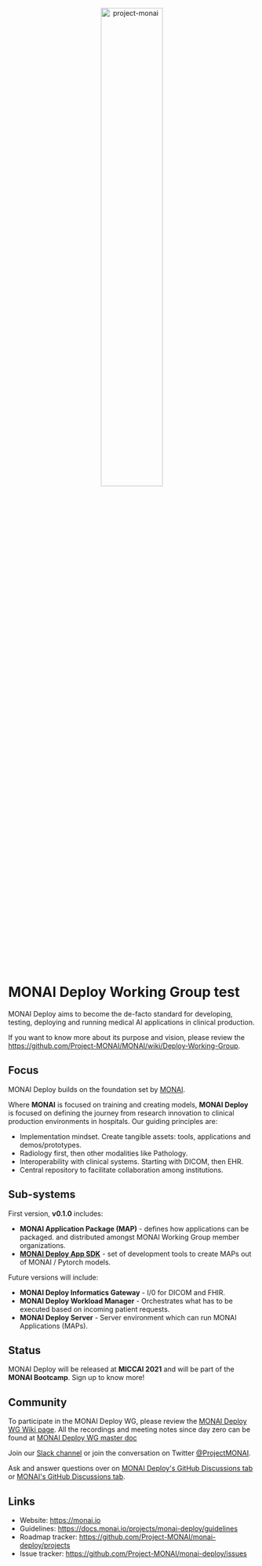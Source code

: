 <p align="center">
  <img src="https://raw.githubusercontent.com/Project-MONAI/MONAI/dev/docs/images/MONAI-logo-color.png" width="50%" alt='project-monai'>
</p>

# MONAI Deploy Working Group test

MONAI Deploy aims to become the de-facto standard for developing, testing, deploying and running medical AI applications in clinical production.

If you want to know more about its purpose and vision, please review the <https://github.com/Project-MONAI/MONAI/wiki/Deploy-Working-Group>.

## Focus

MONAI Deploy builds on the foundation set by [MONAI](https://github.com/Project-MONAI/MONAI/).  

Where **MONAI** is focused on training and creating models, **MONAI Deploy** is focused on defining the journey from research innovation to clinical production environments in hospitals. Our guiding principles are:
- Implementation mindset. Create tangible assets: tools, applications and demos/prototypes.
- Radiology first, then other modalities like Pathology.
- Interoperability with clinical systems. Starting with DICOM, then EHR.
- Central repository to facilitate collaboration among institutions.

## Sub-systems
First version, **v0.1.0** includes:
- **MONAI Application Package (MAP)** - defines how applications can be packaged.
    and distributed amongst MONAI Working Group member organizations.
- [**MONAI Deploy App SDK**](https://github.com/Project-MONAI/monai-deploy-app-sdk) - set of development tools to create MAPs out of MONAI / Pytorch models.

Future versions will include:
- **MONAI Deploy Informatics Gateway** - I/0 for DICOM and FHIR.
- **MONAI Deploy Workload Manager** - Orchestrates what has to be executed based on incoming patient requests.
- **MONAI Deploy Server** - Server environment which can run MONAI Applications (MAPs).

## Status

MONAI Deploy will be released at **MICCAI 2021** and will be part of the **MONAI Bootcamp**. Sign up to know more! 

## Community

To participate in the MONAI Deploy WG, please review the [MONAI Deploy WG Wiki page](https://github.com/Project-MONAI/MONAI/wiki/Deploy-Working-Group).
All the recordings and meeting notes since day zero can be found at [MONAI Deploy WG master doc](https://docs.google.com/document/d/1fzG3z7TxB9SzWdfqsApAMFrM91nHfYiISnSz4QHJHrM/)

Join our [Slack channel](https://forms.gle/QTxJq3hFictp31UM9) or join the conversation on Twitter [@ProjectMONAI](https://twitter.com/ProjectMONAI).

Ask and answer questions over on [MONAI Deploy's GitHub Discussions tab](https://github.com/Project-MONAI/monai-deploy/discussions) or [MONAI's GitHub Discussions tab](https://github.com/Project-MONAI/MONAI/discussions).

## Links

- Website: <https://monai.io>
- Guidelines: <https://docs.monai.io/projects/monai-deploy/guidelines>
- Roadmap tracker: <https://github.com/Project-MONAI/monai-deploy/projects>
- Issue tracker: <https://github.com/Project-MONAI/monai-deploy/issues>
